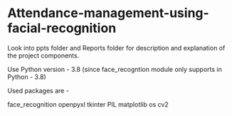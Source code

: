 # Attendance-management-using-facial-recognition

Look into ppts folder and Reports folder for description and explanation of the project components.

Use Python version - 3.8 (since face_recogntion module only supports in Python - 3.8)

Used packages are -

face_recognition openpyxl tkinter PIL matplotlib os cv2

